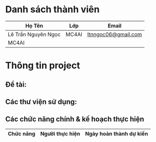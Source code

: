 # Danh sách thành viên
Họ Tên|Lớp|Email
-|-|-
Lê Trần Nguyên Ngọc|MC4AI|ltnngoc06@gmail.com
|MC4AI|

# Thông tin project
## Đề tài:
## Các thư viện sử dụng:

## Các chức năng chính & kế hoạch thực hiện

Chức năng|Người thực hiện|Ngày hoàn thành dự kiến
-|-|-
